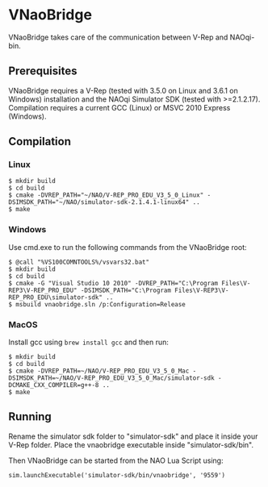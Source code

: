 # VNaoBridge
VNaoBridge takes care of the communication between V-Rep and NAOqi-bin.

## Prerequisites
VNaoBridge requires a V-Rep (tested with 3.5.0 on Linux and 3.6.1 on Windows) installation and the NAOqi Simulator SDK (tested with >=2.1.2.17).
Compilation requires a current GCC (Linux) or MSVC 2010 Express (Windows).

## Compilation

### Linux
```
$ mkdir build
$ cd build
$ cmake -DVREP_PATH="~/NAO/V-REP_PRO_EDU_V3_5_0_Linux" -DSIMSDK_PATH="~/NAO/simulator-sdk-2.1.4.1-linux64" ..
$ make
```

### Windows

Use cmd.exe to run the following commands from the VNaoBridge root:
```
$ @call "%VS100COMNTOOLS%/vsvars32.bat"
$ mkdir build
$ cd build
$ cmake -G "Visual Studio 10 2010" -DVREP_PATH="C:\Program Files\V-REP3\V-REP_PRO_EDU" -DSIMSDK_PATH="C:\Program Files\V-REP3\V-REP_PRO_EDU\simulator-sdk" ..
$ msbuild vnaobridge.sln /p:Configuration=Release
```

### MacOS

Install gcc using `brew install gcc` and then run:

```
$ mkdir build
$ cd build
$ cmake -DVREP_PATH=~/NAO/V-REP_PRO_EDU_V3_5_0_Mac -DSIMSDK_PATH=~/NAO/V-REP_PRO_EDU_V3_5_0_Mac/simulator-sdk -DCMAKE_CXX_COMPILER=g++-8 ..
$ make
```

## Running

Rename the simulator sdk folder to "simulator-sdk" and place it inside your V-Rep folder.
Place the vnaobridge executable inside "simulator-sdk/bin".

Then VNaoBridge can be started from the NAO Lua Script using:
```
sim.launchExecutable('simulator-sdk/bin/vnaobridge', '9559')
```
